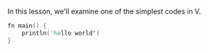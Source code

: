 In this lesson, we'll examine one of the simplest codes in V.

```v
fn main() {
    println('hello world')
}
```